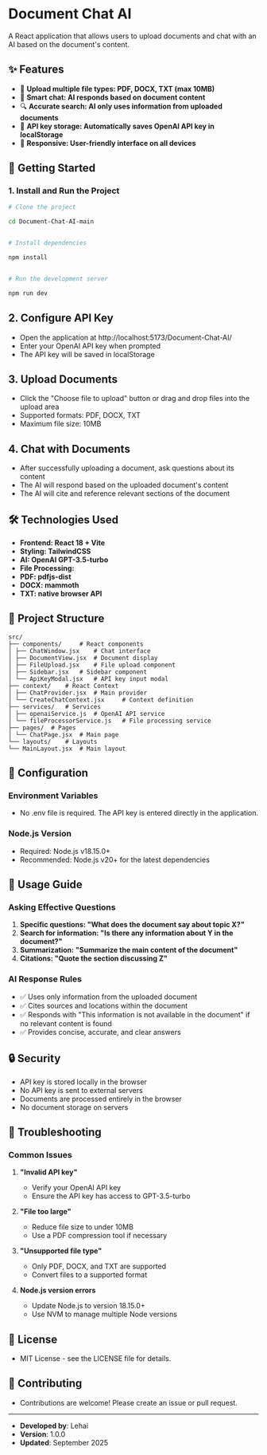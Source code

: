 # Document Chat AI

A React application that allows users to upload documents and chat with an AI based on the document's content.

## ✨ Features

- 📄 **Upload multiple file types: PDF, DOCX, TXT (max 10MB)**
- 🤖 **Smart chat: AI responds based on document content**
- 🔍 **Accurate search: AI only uses information from uploaded documents**
- 💾 **API key storage: Automatically saves OpenAI API key in localStorage**
- 📱 **Responsive: User-friendly interface on all devices**

## 🚀 Getting Started

### 1. Install and Run the Project

```bash
# Clone the project

cd Document-Chat-AI-main


# Install dependencies

npm install


# Run the development server

npm run dev

```

## 2. Configure API Key

- Open the application at http://localhost:5173/Document-Chat-AI/
- Enter your OpenAI API key when prompted
- The API key will be saved in localStorage

## 3. Upload Documents

- Click the "Choose file to upload" button or drag and drop files into the upload area
- Supported formats: PDF, DOCX, TXT
- Maximum file size: 10MB

## 4. Chat with Documents

- After successfully uploading a document, ask questions about its content
- The AI will respond based on the uploaded document's content
- The AI will cite and reference relevant sections of the document

## 🛠 Technologies Used

- **Frontend: React 18 + Vite**
- **Styling: TailwindCSS**
- **AI: OpenAI GPT-3.5-turbo**
- **File Processing:**
- **PDF: pdfjs-dist**
- **DOCX: mammoth**
- **TXT: native browser API**

## 📁 Project Structure

```
src/
├── components/     # React components
│ ├── ChatWindow.jsx    # Chat interface
│ ├── DocumentView.jsx  # Document display
│ ├── FileUpload.jsx    # File upload component
│ ├── Sidebar.jsx   # Sidebar component
│ └── ApiKeyModal.jsx   # API key input modal
├── context/    # React Context
│ ├── ChatProvider.jsx  # Main provider
│ └── CreateChatContext.jsx     # Context definition
├── services/   # Services
│ ├── openaiService.js  # OpenAI API service
│ └── fileProcessorService.js   # File processing service
├── pages/  # Pages
│ └── ChatPage.jsx  # Main page
└── layouts/    # Layouts
└── MainLayout.jsx  # Main layout
```

## 🔧 Configuration

### Environment Variables

- No .env file is required. The API key is entered directly in the application.

### Node.js Version

- Required: Node.js v18.15.0+
- Recommended: Node.js v20+ for the latest dependencies

## 🎯 Usage Guide

### Asking Effective Questions

1. **Specific questions: "What does the document say about topic X?"**
2. **Search for information: "Is there any information about Y in the document?"**
3. **Summarization: "Summarize the main content of the document"**
4. **Citations: "Quote the section discussing Z"**

### AI Response Rules

- ✅ Uses only information from the uploaded document
- ✅ Cites sources and locations within the document
- ✅ Responds with "This information is not available in the document" if no relevant content is found
- ✅ Provides concise, accurate, and clear answers

## 🔒 Security

- API key is stored locally in the browser
- No API key is sent to external servers
- Documents are processed entirely in the browser
- No document storage on servers

## 🐛 Troubleshooting

### Common Issues

1. **"Invalid API key"**

   - Verify your OpenAI API key
   - Ensure the API key has access to GPT-3.5-turbo

2. **"File too large"**

   - Reduce file size to under 10MB
   - Use a PDF compression tool if necessary

3. **"Unsupported file type"**

   - Only PDF, DOCX, and TXT are supported
   - Convert files to a supported format

4. **Node.js version errors**
   - Update Node.js to version 18.15.0+
   - Use NVM to manage multiple Node versions

## 📄 License

- MIT License - see the LICENSE file for details.

## 🤝 Contributing

- Contributions are welcome! Please create an issue or pull request.

---

- **Developed by**: Lehai
- **Version**: 1.0.0
- **Updated**: September 2025
